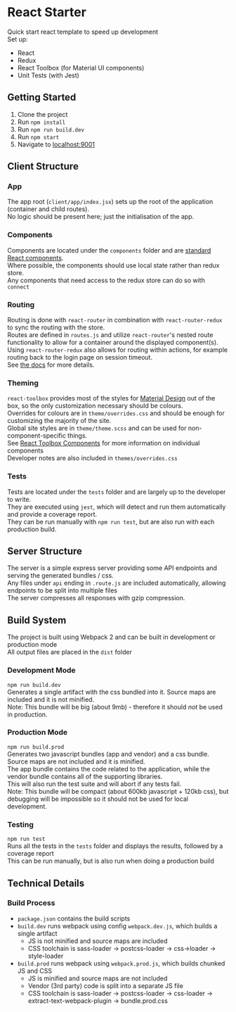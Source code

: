 # React Starter
 Quick start react template to speed up development  
 Set up:
 * React
 * Redux
 * React Toolbox (for Material UI components)
 * Unit Tests (with Jest)
 
## Getting Started
 1. Clone the project
 2. Run `npm install`
 3. Run `npm run build.dev`
 4. Run `npm start`
 5. Navigate to [localhost:9001](http://localhost:9001)

## Client Structure
 ### App  
   The app root (`client/app/index.jsx`) sets up the root of the application (container and child routes).  
   No logic should be present here; just the initialisation of the app.  
 ### Components  
   Components are located under the `components` folder and are [standard React components](https://facebook.github.io/react/docs/react-component.html).  
   Where possible, the components should use local state rather than redux store.  
   Any components that need access to the redux store can do so with `connect`
 ### Routing  
   Routing is done with `react-router` in combination with `react-router-redux` to sync the routing with the store.  
   Routes are defined in `routes.js` and utilize `react-router`'s nested route functionality to allow for a container around the displayed component(s).  
   Using `react-router-redux` also allows for routing within actions, for example routing back to the login page on session timeout.  
   See [the docs](https://github.com/reactjs/react-router-redux) for more details.  
 ### Theming
   `react-toolbox` provides most of the styles for [Material Design](https://material.io/guidelines/) out of the box, so the only customization necessary should be colours.  
   Overrides for colours are in `theme/overrides.css` and should be enough for customizing the majority of the site.  
   Global site styles are in `theme/theme.scss` and can be used for non-component-specific things.  
   See [React Toolbox Components](http://react-toolbox.com/#/components) for more information on individual components  
   Developer notes are also included in `themes/overrides.css`  
 ### Tests
   Tests are located under the `tests` folder and are largely up to the developer to write.  
   They are executed using `jest`, which will detect and run them automatically and provide a coverage report.  
   They can be run manually with `npm run test`, but are also run with each production build.  
## Server Structure
 The server is a simple express server providing some API endpoints and serving the generated bundles / css.  
 Any files under `api` ending in `.route.js` are included automatically, allowing endpoints to be split into multiple files  
 The server compresses all responses with gzip compression.  
## Build System
 The project is built using Webpack 2 and can be built in development or production mode  
 All output files are placed in the `dist` folder
 ### Development Mode
  `npm run build.dev`  
  Generates a single artifact with the css bundled into it. Source maps are included and it is not minified.  
  Note: This bundle will be big (about 9mb) - therefore it should _not_ be used in production.
 ### Production Mode
  `npm run build.prod`  
  Generates two javascript bundles (app and vendor) and a css bundle. Source maps are not included and it is minified.  
  The app bundle contains the code related to the application, while the vendor bundle contains all of the supporting libraries.  
  This will also run the test suite and will abort if any tests fail.  
  Note: This bundle will be compact (about 600kb javascript + 120kb css), but debugging will be impossible so it should not be used for local development.  
  ### Testing
  `npm run test`  
  Runs all the tests in the `tests` folder and displays the results, followed by a coverage report  
  This can be run manually, but is also run when doing a production build
## Technical Details
 ### Build Process
 * `package.json` contains the build scripts
 * `build.dev` runs webpack using config `webpack.dev.js`, which builds a single artifact
   * JS is not minified and source maps are included
   * CSS toolchain is sass-loader -> postcss-loader -> css->loader -> style-loader
 * `build.prod` runs webpack using `webpack.prod.js`, which builds chunked JS and CSS
   * JS is minified and source maps are not included
   * Vendor (3rd party) code is split into a separate JS file  
   * CSS toolchain is sass-loader -> postcss-loader -> css-loader -> extract-text-webpack-plugin -> bundle.prod.css
